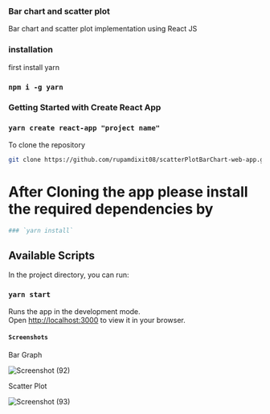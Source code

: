 ### Bar chart and scatter plot

Bar chart and scatter plot implementation using React JS

### installation

first install yarn

### `npm i -g yarn`

### Getting Started with Create React App

### `yarn create react-app "project name"`

To clone the repository

```bash
git clone https://github.com/rupamdixit08/scatterPlotBarChart-web-app.git
```

# After Cloning the app please install the required dependencies by

```bash
### `yarn install`
```

## Available Scripts

In the project directory, you can run:

### `yarn start`

Runs the app in the development mode.\
Open [http://localhost:3000](http://localhost:3000) to view it in your browser.

#### `Screenshots`
Bar Graph

![Screenshot (92)](https://user-images.githubusercontent.com/90315216/230737381-a2bc011e-fea0-4c91-a09b-8f949e2dd075.png)

Scatter Plot

![Screenshot (93)](https://user-images.githubusercontent.com/90315216/230737398-29c67e45-7120-4c2a-81da-342ef8210906.png)
